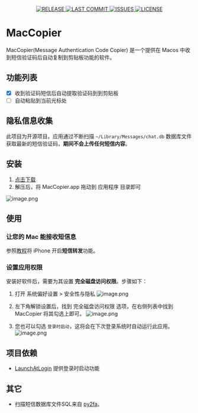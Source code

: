 <p align="center">
    <a href="https://github.com/DreamSaddle/MacCopier/releases">
    <img src="https://img.shields.io/github/v/release/DreamSaddle/MacCopier?style=badge&color=58C9B9" alt="RELEASE"/>
    </a>
    <a href="https://github.com/DreamSaddle/MacCopier/commits/master">
    <img src="https://img.shields.io/github/last-commit/DreamSaddle/MacCopier?style=badge&color=30A9DE" alt="LAST COMMIT"/>
    </a>
    <a href="https://github.com/DreamSaddle/MacCopier/issues">
    <img src="https://img.shields.io/github/issues/DreamSaddle/MacCopier?style=badge&color=E71D36" alt="ISSUES"/>
    </a>
    <a href="https://github.com/DreamSaddle/MacCopier/blob/master/LICENSE">
    <img src="https://img.shields.io/github/license/DreamSaddle/MacCopier?style=badge&color=EFDC05" alt="LICENSE"/>
    </a>
</p>

# MacCopier

MacCopier(Message Authentication Code Copier) 是一个提供在 Macos 中收到短信验证码后自动复制到剪贴板功能的软件。

## 功能列表

- [x] 收到验证码短信后自动提取验证码到到剪贴板
- [ ] 自动粘贴到当前光标处

## 隐私信息收集

此项目为开源项目。应用通过不断扫描 `~/Library/Messages/chat.db` 数据库文件获取最新的短信验证码，**期间不会上传任何短信内容**。

## 安装

1. [点击下载](https://file.taohan.xyz/20220703/MacCopier.zip)
2. 解压后，将 MacCopier.app 拖动到 应用程序 目录即可

![image.png](https://file.taohan.xyz/20220702/image_992820412851159040.png)

## 使用

### 让您的 Mac 能接收短信息

参照[教程](https://support.apple.com/zh-cn/guide/messages/icht8a28bb9a/mac)将 iPhone 开启**短信转发**功能。

### 设置应用权限

安装好软件后，需要为其设置 **完全磁盘访问权限**。步骤如下：

1. 打开 系统偏好设置 > 安全性与隐私
![image.png](https://file.taohan.xyz/20220702/image_992818096714547200.png)

2. 左下角解锁设置后，找到 完全磁盘访问权限 选项，在右侧列表中找到 MacCopier 将其勾选上即可。
![image.png](https://file.taohan.xyz/20220702/image_992818305146290176.png)

3. 您也可以勾选 `登录时启动`，这将会在下次登录系统时自动运行此应用。
![image.png](https://file.taohan.xyz/20220702/image_992821654058958848.png)

## 项目依赖

- [LaunchAtLogin](https://github.com/sindresorhus/LaunchAtLogin) 提供登录时启动功能

## 其它

- 扫描短信数据库文件SQL来自 [py2fa](https://github.com/TeavenX/py2fa/blob/7cf6514e9d0344b0b2789e2a2eb73bdf5bb1df8b/message2fa.py#L42)。
